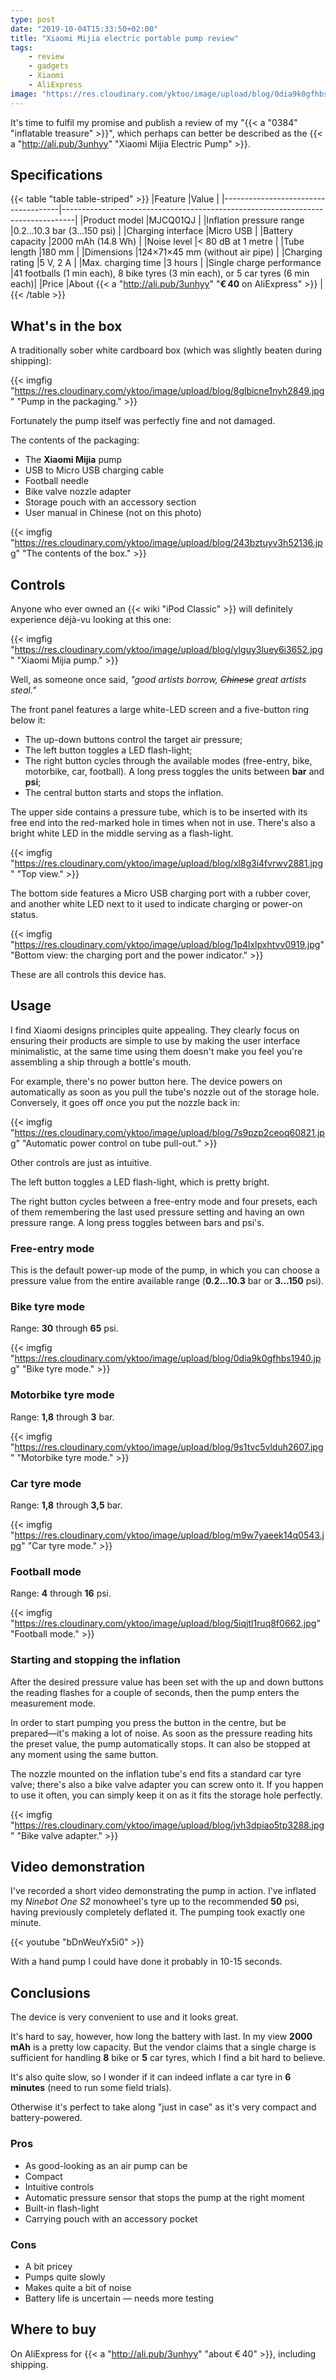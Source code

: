 ```yaml
---
type: post
date: "2019-10-04T15:33:50+02:00"
title: "Xiaomi Mijia electric portable pump review"
tags:
    - review
    - gadgets
    - Xiaomi
    - AliExpress
image: "https://res.cloudinary.com/yktoo/image/upload/blog/0dia9k0gfhbs1940.jpg"
---
```


It's time to fulfil my promise and publish a review of my "{{< a "0384" "inflatable treasure" >}}", which perhaps can better be described as the {{< a "http://ali.pub/3unhyy" "Xiaomi Mijia Electric Pump" >}}.

<!--more-->

## Specifications

{{< table "table table-striped" >}}
|Feature                              |Value                                                                            |
|-------------------------------------|---------------------------------------------------------------------------------|
|Product model                        |MJCQ01QJ                                                                         |
|Inflation pressure range             |0.2…10.3 bar (3…150 psi)                                                         |
|Charging interface                   |Micro USB                                                                        |
|Battery capacity                     |2000 mAh (14.8 Wh)                                                               |
|Noise level                          |< 80 dB at 1 metre                                                               |
|Tube length                          |180 mm                                                                           |
|Dimensions                           |124×71×45 mm (without air pipe)                                                  |
|Charging rating                      |5 V, 2 A                                                                         |
|Max. charging time                   |3 hours                                                                          |
|Single charge performance            |41 footballs (1 min each), 8 bike tyres (3 min each), or 5 car tyres (6 min each)|
|Price                                |About {{< a "http://ali.pub/3unhyy" "**€ 40** on AliExpress" >}}                 |
{{< /table >}}

## What's in the box

A traditionally sober white cardboard box (which was slightly beaten during shipping):

{{< imgfig "https://res.cloudinary.com/yktoo/image/upload/blog/8glbicne1nyh2849.jpg" "Pump in the packaging." >}}

Fortunately the pump itself was perfectly fine and not damaged.

The contents of the packaging:

* The **Xiaomi Mijia** pump
* USB to Micro USB charging cable
* Football needle
* Bike valve nozzle adapter
* Storage pouch with an accessory section
* User manual in Chinese (not on this photo)

{{< imgfig "https://res.cloudinary.com/yktoo/image/upload/blog/243bztuyv3h52136.jpg" "The contents of the box." >}}

## Controls

Anyone who ever owned an {{< wiki "iPod Classic" >}} will definitely experience déjà-vu looking at this one:

{{< imgfig "https://res.cloudinary.com/yktoo/image/upload/blog/ylguy3luey6i3652.jpg" "Xiaomi Mijia pump." >}}

Well, as someone once said, *"good artists borrow, ~~Chinese~~ great artists steal."*

The front panel features a large white-LED screen and a five-button ring below it:

* The up-down buttons control the target air pressure;
* The left button toggles a LED flash-light;
* The right button cycles through the available modes (free-entry, bike, motorbike, car, football). A long press toggles the units between **bar** and **psi**;
* The central button starts and stops the inflation.

The upper side contains a pressure tube, which is to be inserted with its free end into the red-marked hole in times when not in use. There's also a bright white LED in the middle serving as a flash-light.

{{< imgfig "https://res.cloudinary.com/yktoo/image/upload/blog/xl8g3i4fvrwv2881.jpg" "Top view." >}}

The bottom side features a Micro USB charging port with a rubber cover, and another white LED next to it used to indicate charging or power-on status.

{{< imgfig "https://res.cloudinary.com/yktoo/image/upload/blog/1p4lxlpxhtvv0919.jpg" "Bottom view: the charging port and the power indicator." >}}

These are all controls this device has.

## Usage

I find Xiaomi designs principles quite appealing. They clearly focus on ensuring their products are simple to use by making the user interface minimalistic, at the same time using them doesn't make you feel you're assembling a ship through a bottle's mouth.

For example, there's no power button here. The device powers on automatically as soon as you pull the tube's nozzle out of the storage hole. Conversely, it goes off once you put the nozzle back in:

{{< imgfig "https://res.cloudinary.com/yktoo/image/upload/blog/7s9pzp2ceoq60821.jpg" "Automatic power control on tube pull-out." >}}

Other controls are just as intuitive.

The left button toggles a LED flash-light, which is pretty bright.

The right button cycles between a free-entry mode and four presets, each of them remembering the last used pressure setting and having an own pressure range. A long press toggles between bars and psi's.

### Free-entry mode

This is the default power-up mode of the pump, in which you can choose a pressure value from the entire available range (**0.2…10.3** bar or **3…150** psi).

### Bike tyre mode

Range: **30** through **65** psi.

{{< imgfig "https://res.cloudinary.com/yktoo/image/upload/blog/0dia9k0gfhbs1940.jpg" "Bike tyre mode." >}}

### Motorbike tyre mode

Range: **1,8** through **3** bar.

{{< imgfig "https://res.cloudinary.com/yktoo/image/upload/blog/9s1tvc5vlduh2607.jpg" "Motorbike tyre mode." >}}

### Car tyre mode

Range: **1,8** through **3,5** bar.

{{< imgfig "https://res.cloudinary.com/yktoo/image/upload/blog/m9w7yaeek14q0543.jpg" "Car tyre mode." >}}

### Football mode

Range: **4** through **16** psi.

{{< imgfig "https://res.cloudinary.com/yktoo/image/upload/blog/5iqjtl1ruq8f0662.jpg" "Football mode." >}}

### Starting and stopping the inflation

After the desired pressure value has been set with the up and down buttons the reading flashes for a couple of seconds, then the pump enters the measurement mode.

In order to start pumping you press the button in the centre, but be prepared—it's making a lot of noise. As soon as the pressure reading hits the preset value, the pump automatically stops. It can also be stopped at any moment using the same button.

The nozzle mounted on the inflation tube's end fits a standard car tyre valve; there's also a bike valve adapter you can screw onto it. If you happen to use it often, you can simply keep it on as it fits the storage hole perfectly.

{{< imgfig "https://res.cloudinary.com/yktoo/image/upload/blog/jvh3dpiao5tp3288.jpg" "Bike valve adapter." >}}

## Video demonstration

I've recorded a short video demonstrating the pump in action. I've inflated my *Ninebot One S2* monowheel's tyre up to the recommended **50** psi, having previously completely deflated it. The pumping took exactly one minute.

{{< youtube "bDnWeuYx5i0" >}}

With a hand pump I could have done it probably in 10-15 seconds.

## Conclusions

The device is very convenient to use and it looks great.

It's hard to say, however, how long the battery with last. In my view **2000 mAh** is a pretty low capacity. But the vendor claims that a single charge is sufficient for handling **8** bike or **5** car tyres, which I find a bit hard to believe.

It's also quite slow, so I wonder if it can indeed inflate a car tyre in **6 minutes** (need to run some field trials).

Otherwise it's perfect to take along "just in case" as it's very compact and battery-powered.

### Pros

* As good-looking as an air pump can be
* Compact
* Intuitive controls
* Automatic pressure sensor that stops the pump at the right moment
* Built-in flash-light
* Carrying pouch with an accessory pocket

### Cons

* A bit pricey
* Pumps quite slowly
* Makes quite a bit of noise
* Battery life is uncertain — needs more testing

## Where to buy

On AliExpress for {{< a "http://ali.pub/3unhyy" "about € 40" >}}, including shipping.